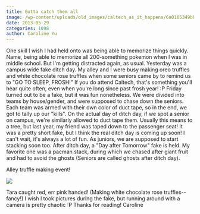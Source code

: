 ```yaml
---
title: Gotta catch them all
image: /wp-content/uploads/old_images/caltech_as_it_happens/6a0105349b8251970b019102492077970c.jpg
date: 2013-05-29
categories: 1098
author: Caroline Yu
---
```


One skill I wish I had held onto was being able to memorize things quickly. Name, being able to memorize all 200-something pokemon when I was in middle school. But I'm getting distracted again, as usual. Yesterday was a campus wide fake ditch day. My alley and I were busy making oreo truffles and white chocolate rose truffles when some seniors came by to remind us to "GO TO SLEEP, FROSH!" If you do attend Caltech, that's something you'll hear quite often, even when you're long since past frosh year! :P 
Friday turned out to be a fake, but it was fun nonetheless. We were divided into teams by house/gender, and were supposed to chase down the seniors. Each team was armed with their own color of duct tape, so in the end, we got to tally up our "kills". On the actual day of ditch day, if we spot a senior on campus, we're similarly allowed to duct tape them. Usually this means to a tree, but last year, my friend was taped down to the passenger seat! It was a pretty short fake, but I think the real ditch day is coming up soon! I can't wait, it's always a lot of fun. As juniors, we are supposed to start stacking soon too. After ditch day, a "Day after Tomorrow" fake is held. My favorite one was a pacman stack, during which we chased after giant fruit and had to avoid the ghosts (Seniors are called ghosts after ditch day). 


Alley truffle making event! 


![](/old_images/caltech_as_it_happens/6a0105349b8251970b01910249215e970c.jpg)

Tara caught red, err pink handed! (Making white chocolate rose truffles--fancy!)
I wish I took pictures during the fake, but running around with a camera is pretty chaotic :P 
Thanks for reading!
Caroline
